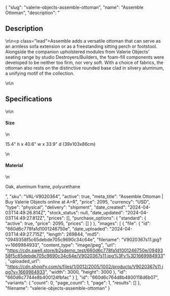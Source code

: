 {
  "slug": "valerie-objects-assemble-ottoman",
  "name": "Assemble Ottoman",
  "description": "<h2>Description</h2>\n<!-- split -->\n<p class=\"lead\">Assemble adds a versatile ottoman that can serve as an armless sofa extension or as a freestanding sitting perch or footstool. Alongside the companion upholstered modules from Valerie Objects’ seating range by studio Destroyers/Builders, the foam-fill components were developed to be neither too firm, nor very soft. With a choice of fabrics, the ottoman also rests on the distinctive rounded base clad in silvery aluminum, a unifying motif of the collection.</p>\n<!-- split -->\n<h2>Specifications</h2>\n<!-- split -->\n<h4>Size</h4>\n<p>15.4\" h x 40.6\" w x 33.9\" d (39x103x86cm)</p>\n<h4>Material</h4>\n<p>Oak, aluminum frame, polyurethane</p>",
  "sku": "VAL-V9020364",
  "active": true,
  "meta_title": "Assemble Ottoman | Buy Valerie Objects online at A+R",
  "price": 2095,
  "currency": "USD",
  "type": "physical",
  "delivery": "shipment",
  "date_created": "2024-04-03T14:49:26.814Z",
  "stock_status": null,
  "date_updated": "2024-04-03T14:49:27.812Z",
  "prices": [],
  "purchase_options": {
    "standard": {
      "active": true,
      "price": 2095,
      "prices": []
    }
  },
  "images": [
    {
      "file": {
        "id": "660d6c778fa1d1001246750e",
        "date_uploaded": "2024-04-03T14:49:27.715Z",
        "length": 269844,
        "md5": "0949358f5c65debde705c9690c34c64e",
        "filename": "V9020367s11.jpg?v=1669984933",
        "content_type": "image/jpeg",
        "url": "https://cdn.swell.store/b2sdemo_test/660d6c778fa1d1001246750e/0949358f5c65debde705c9690c34c64e/V9020367s11.jpg%3Fv%3D1669984933",
        "uploaded_url": "https://cdn.shopify.com/s/files/1/0012/2005/1002/products/V9020367s11.jpg?v=1669984933",
        "width": 3000,
        "height": 3000
      },
      "id": "660d6c7744e8b400124fbfac"
    }
  ],
  "id": "660d6c764d8b4800118d6b07",
  "variants": {
    "count": 0,
    "page_count": 1,
    "page": 1,
    "results": []
  },
  "filename": "valerie-objects-assemble-ottoman"
}